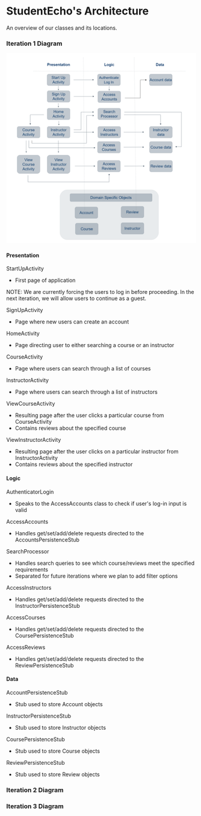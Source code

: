 # StudentEcho's Architecture

An overview of our classes and its locations.

### Iteration 1 Diagram

![Architecture](Architecture1.png)

#### Presentation

StartUpActivity
* First page of application 

NOTE: We are currently forcing the users to log in before proceeding. In the next iteration, we will allow users to continue as a guest.

SignUpActivity
* Page where new users can create an account 

HomeActivity
* Page directing user to either searching a course or an instructor

CourseActivity
* Page where users can search through a list of courses

InstructorActivity
* Page where users can search through a list of instructors

ViewCourseActivity
* Resulting page after the user clicks a particular course from CourseActivity
* Contains reviews about the specified course

ViewInstructorActivity
* Resulting page after the user clicks on a particular instructor from InstructorActivity
* Contains reviews about the specified instructor

#### Logic

AuthenticatorLogin
* Speaks to the AccessAccounts class to check if user's log-in input is valid 

AccessAccounts
* Handles get/set/add/delete requests directed to the AccountsPersistenceStub

SearchProcessor
* Handles search queries to see which course/reviews meet the specified requirements
* Separated for future iterations where we plan to add filter options 

AccessInstructors
* Handles get/set/add/delete requests directed to the InstructorPersistenceStub

AccessCourses
* Handles get/set/add/delete requests directed to the CoursePersistenceStub

AccessReviews
* Handles get/set/add/delete requests directed to the ReviewPersistenceStub

#### Data

AccountPersistenceStub
* Stub used to store Account objects

InstructorPersistenceStub
* Stub used to store Instructor objects

CoursePersistenceStub
* Stub used to store Course objects

ReviewPersistenceStub
* Stub used to store Review objects

### Iteration 2 Diagram

### Iteration 3 Diagram